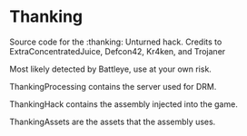 # Thanking
Source code for the :thanking: Unturned hack. Credits to ExtraConcentratedJuice, Defcon42, Kr4ken, and Trojaner

Most likely detected by Battleye, use at your own risk.

ThankingProcessing contains the server used for DRM.

ThankingHack contains the assembly injected into the game.

ThankingAssets are the assets that the assembly uses.
